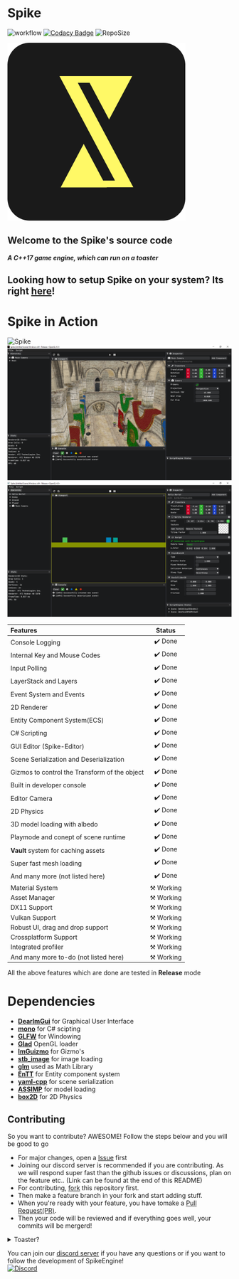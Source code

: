 
# Spike

![workflow](https://github.com/FahimFuad/Spike/workflows/build/badge.svg)
[![Codacy Badge](https://app.codacy.com/project/badge/Grade/742fb18d76ca40c691137d01cfbc7c8a)](https://www.codacy.com/gh/FahimFuad/Spike/dashboard?utm_source=github.com&amp;utm_medium=referral&amp;utm_content=FahimFuad/Spike&amp;utm_campaign=Badge_Grade)
![RepoSize](https://img.shields.io/github/repo-size/FahimFuad/SpikeEngine)

![Spike](Resources/Branding/SpikeLogo.png)

## Welcome to the **Spike**'s source code

***A C++17 game engine, which can run on a toaster***  

## Looking how to setup Spike on your system? Its right [here](Resources/docs/Setup.md)!

# Spike in Action

![Spike](https://s2.gifyu.com/images/ScriptingGif.gif)
![Spike](Resources/Screenshots/Demo.png)
![Spike](Resources/Screenshots/ScriptingDemo.png)

| Features                                     | Status                   |
| :---                                         |        :---:             |
| Console Logging                              | :heavy_check_mark: Done  |
| Internal Key and Mouse Codes                 | :heavy_check_mark: Done  |
| Input Polling                                | :heavy_check_mark: Done  |
| LayerStack and Layers                        | :heavy_check_mark: Done  |
| Event System and Events                      | :heavy_check_mark: Done  |
| 2D Renderer                                  | :heavy_check_mark: Done  |
| Entity Component System(ECS)                 | :heavy_check_mark: Done  |
| C# Scripting                                 | :heavy_check_mark: Done  |
| GUI Editor (Spike-Editor)                    | :heavy_check_mark: Done  |
| Scene Serialization and Deserialization      | :heavy_check_mark: Done  |
| Gizmos to control the Transform of the object| :heavy_check_mark: Done  |
| Built in developer console                   | :heavy_check_mark: Done  |
| Editor Camera                                | :heavy_check_mark: Done  |
| 2D Physics                                   | :heavy_check_mark: Done  |
| 3D model loading with albedo                 | :heavy_check_mark: Done  |
| Playmode and conept of scene runtime         | :heavy_check_mark: Done  |
| **Vault** system for caching assets          | :heavy_check_mark: Done  |
| Super fast mesh loading                      | :heavy_check_mark: Done  |
| And many more (not listed here)              | :heavy_check_mark: Done  |
| Material System                              | :hammer_and_pick: Working|
| Asset Manager                                | :hammer_and_pick: Working|
| DX11 Support                                 | :hammer_and_pick: Working|
| Vulkan Support                               | :hammer_and_pick: Working|
| Robust UI, drag and drop support             | :hammer_and_pick: Working|
| Crossplatform Support                        | :hammer_and_pick: Working|
| Integrated profiler                          | :hammer_and_pick: Working|
| And many more to-do (not listed here)        | :hammer_and_pick: Working|

All the above features which are done are tested in **Release** mode

# Dependencies

- **[DearImGui](https://github.com/FahimFuad/imgui)** for Graphical User Interface
- **[mono](https://www.mono-project.com)** for C# scipting
- **[GLFW](https://github.com/FahimFuad/glfw)** for Windowing
- **[Glad](https://github.com/Dav1dde/glad)** OpenGL loader
- **[ImGuizmo](https://github.com/FahimFuad/ImGuizmo)** for Gizmo's
- **[stb_image](https://github.com/nothings/stb/blob/master/stb_image.h)** for image loading
- **[glm](https://github.com/g-truc/glm)** used as Math Library
- **[EnTT](https://github.com/skypjack/entt)** for Entity component system
- **[yaml-cpp](https://github.com/FahimFuad/yaml-cpp)** for scene serialization
- **[ASSIMP](https://github.com/FahimFuad/assimp)** for model loading
- **[box2D](https://github.com/FahimFuad/box2d)** for 2D Physics

## Contributing

So you want to contribute? AWESOME! Follow the steps below and you will be good to go

- For major changes, open a [Issue](https://guides.github.com/features/issues) first
- Joining our discord server is recommended if you are contributing. As we will respond super fast than the github issues or discussions, plan on the feature etc.. (Link can be found at the end of this README)
- For contributing, [fork](https://docs.github.com/en/github/getting-started-with-github/fork-a-repo) this repository first.
- Then make a feature branch in your fork and start adding stuff.
- When you're ready with your feature, you have tomake a [Pull Request(PR)](https://docs.github.com/en/github/collaborating-with-issues-and-pull-requests/about-pull-requests).
- Then your code will be reviewed and if everything goes well, your commits will be mergerd!

<details>
  <summary>Toaster?</summary>
By toaster we mean old hardware. Spike can run smoothly even with a hardware from 2011. We have tested this engine on ATI RadeonHD 5570 (a GPU from 2011) with an Intel processor of 2nd generation! So Spike can run on any hardware which is from 2011 and onwards smoothly. Of Course having a better GPU and CPU will give you a perfomance boost!
</details>

You can join our [discord server](https://discord.gg/QugaNbUPzb) if you have any questions or if you want to follow the development of SpikeEngine!  
[![Discord](https://img.shields.io/badge/Spike--red.svg?style=social&logo=discord)](https://discord.gg/QugaNbUPzb)

